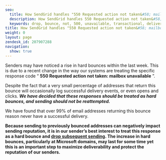 ```yaml
---
seo:
  title: How SendGrid handles "550 Requested action not taken&#58; mailbox unavailable" bounces
  description: How SendGrid handles 550 Requested action not taken&#58; mailbox unavailable bounces
  keywords: drop, bounce, not, 500, unavailable, transactional, delivery, 550 Requested action not taken&#58; mailbox unavailable, requested, taken, mailbox
title: How SendGrid handles "550 Requested action not taken&#58; mailbox unavailable" bounces
weight: 0
layout: page
zendesk_id: 207907288
navigation:
  show: true
---
```


Senders may have noticed a rise in hard bounces within the last week. This is due to a recent change in the way our systems are treating the specific response code “ **550 Requested action not taken: mailbox unavailable** ”.

Despite the fact that a very small percentage of addresses that return this bounce will occasionally log successful delivery events, or even opens and clicks. _**We have decided that these responses should be treated as hard bounces, and sending should not be reattempted.**_

We have found that over 99% of email addresses returning this bounce reason never have a successful delivery.

**Because sending to previously bounced addresses can negatively impact sending reputation, it is in our sender’s best interest to treat this response as a hard bounce and [drop subsequent sending]({{root_url}}/Classroom/Deliver/Undeliverable_Email/my_emails_are_being_dropped.html). The increase in hard bounces, particularly at Microsoft domains, may last for some time yet this is an important step to maximize deliverability and protect the reputation of our senders.**
